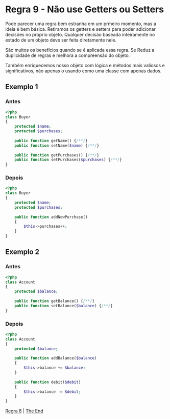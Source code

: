 # Regra 9 - Não use Getters ou Setters

Pode parecer uma regra bem estranha em um prmeiro momento, mas a ideia é bem básica. Retiramos os getters e setters para poder adicionar decisões no próprio objeto. Qualquer decisão baseada inteiramente no estado de um objeto deve ser feita diretamente nele.

São muitos os benefícios quando se é aplicada essa regra. Se Reduz a duplicidade de regras e melhora a compreensão do objeto.

Também enriquecemos nosso objeto com lógica e métodos mais valiosos e significativos, não apenas o usando como uma classe com apenas dados.

## Exemplo 1

### Antes

```php
<?php
class Buyer
{
    protected $name;
    protected $purchases;
    
    public function getName() {/**/}
    public function setName($name) {/**/}
    
    public function getPurchases() {/**/}
    public function setPurchases($purchases) {/**/}
}
```

### Depois

```php
<?php
class Buyer
{    
    protected $name;    
    protected $purchases;
    
    public function addNewPurchase()
    {
        $this->purchases++;
    }
}
```

## Exemplo 2

### Antes

```php
<?php
class Account
{
    protected $balance;
    
    public function getBalance() {/**/}
    public function setBalance($balance) {/**/}
}
```

### Depois

```php
<?php
class Account
{
    protected $balance;
    
    public function addBalance($balance)
    {
        $this->balance += $balance;
    }
    
    public function debit($debit)
    {
        $this->balance -= $debit;
    }
}
```
[Regra 8](/manifest/roles/role-08.md) | [The End](/manifest/slide-06.md#the-end)
